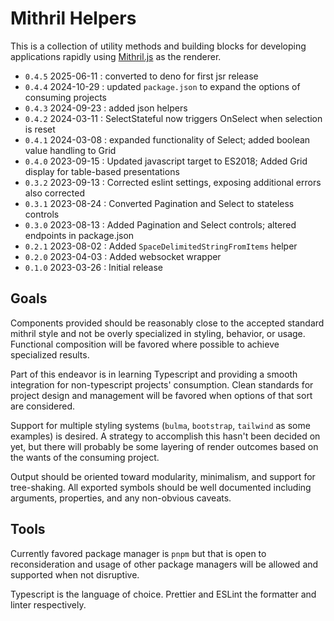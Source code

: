 # Mithril Helpers

This is a collection of utility methods and building blocks for developing
applications rapidly using [Mithril.js](https://mithril.js.org/) as the
renderer.

- `0.4.5` 2025-06-11 : converted to deno for first jsr release
- `0.4.4` 2024-10-29 : updated `package.json` to expand the options of
  consuming projects
- `0.4.3` 2024-09-23 : added json helpers
- `0.4.2` 2024-03-11 : SelectStateful now triggers OnSelect when selection is
  reset
- `0.4.1` 2024-03-08 : expanded functionality of Select; added boolean value
  handling to Grid
- `0.4.0` 2023-09-15 : Updated javascript target to ES2018; Added Grid display
  for table-based presentations
- `0.3.2` 2023-09-13 : Corrected eslint settings, exposing additional errors
  also corrected
- `0.3.1` 2023-08-24 : Converted Pagination and Select to stateless controls
- `0.3.0` 2023-08-13 : Added Pagination and Select controls; altered endpoints
  in package.json
- `0.2.1` 2023-08-02 : Added `SpaceDelimitedStringFromItems` helper
- `0.2.0` 2023-04-03 : Added websocket wrapper
- `0.1.0` 2023-03-26 : Initial release

## Goals

Components provided should be reasonably close to the accepted standard mithril
style and not be overly specialized in styling, behavior, or usage. Functional
composition will be favored where possible to achieve specialized results.

Part of this endeavor is in learning Typescript and providing a smooth
integration for non-typescript projects' consumption. Clean standards for
project design and management will be favored when options of that sort are
considered.

Support for multiple styling systems (`bulma`, `bootstrap`, `tailwind` as some
examples) is desired. A strategy to accomplish this hasn't been decided on yet,
but there will probably be some layering of render outcomes based on the wants
of the consuming project.

Output should be oriented toward modularity, minimalism, and support for
tree-shaking. All exported symbols should be well documented including
arguments, properties, and any non-obvious caveats.

## Tools

Currently favored package manager is `pnpm` but that is open to reconsideration
and usage of other package managers will be allowed and supported when not
disruptive.

Typescript is the language of choice. Prettier and ESLint the formatter and
linter respectively.
